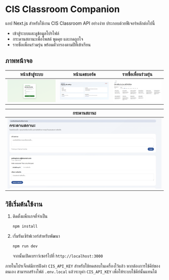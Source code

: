 # CIS Classroom Companion

แอป Next.js สำหรับใช้งาน CIS Classroom API อย่างง่าย ประกอบด้วยฟีเจอร์หลักต่อไปนี้

- เข้าสู่ระบบและดูข้อมูลโปรไฟล์
- กระดานสถานะเพื่อโพสต์ พูดคุย และกดถูกใจ
- รายชื่อเพื่อนร่วมรุ่น พร้อมตัวกรองตามปีที่เข้าเรียน

## ภาพหน้าจอ

| หน้าเข้าสู่ระบบ | หน้าแดชบอร์ด | รายชื่อเพื่อนร่วมรุ่น |
| --- | --- | --- |
| ![หน้าเข้าสู่ระบบ](m/01.png) | ![หน้าแดชบอร์ด](m/02.png) | ![รายชื่อเพื่อนร่วมรุ่น](m/03.png) |

| กระดานสถานะ |
| --- |
| ![กระดานสถานะ](m/04.png) |

## วิธีเริ่มต้นใช้งาน

1. ติดตั้งแพ็กเกจที่จำเป็น

   ```bash
   npm install
   ```

2. เริ่มรันเซิร์ฟเวอร์สำหรับพัฒนา

   ```bash
   npm run dev
   ```

   จากนั้นเปิดเบราว์เซอร์ไปที่ `http://localhost:3000`

ภายในโปรเจ็กต์มีการฝังค่า `CIS_API_KEY` สำหรับใช้ทดสอบในเครื่องไว้แล้ว หากต้องการใช้คีย์ของตนเอง สามารถสร้างไฟล์ `.env.local` แล้วระบุค่า `CIS_API_KEY` เพื่อให้ระบบใช้คีย์นั้นแทนได้

